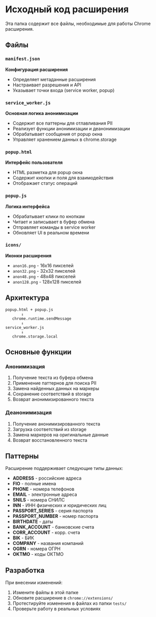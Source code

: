 # Исходный код расширения

Эта папка содержит все файлы, необходимые для работы Chrome расширения.

## Файлы

### `manifest.json`
**Конфигурация расширения**
- Определяет метаданные расширения
- Настраивает разрешения и API
- Указывает точки входа (service worker, popup)

### `service_worker.js`
**Основная логика анонимизации**
- Содержит все паттерны для отлавливания PII
- Реализует функции анонимизации и деанонимизации
- Обрабатывает сообщения от popup окна
- Управляет хранением данных в chrome.storage

### `popup.html`
**Интерфейс пользователя**
- HTML разметка для popup окна
- Содержит кнопки и поля для взаимодействия
- Отображает статус операций

### `popup.js`
**Логика интерфейса**
- Обрабатывает клики по кнопкам
- Читает и записывает в буфер обмена
- Отправляет команды в service worker
- Обновляет UI в реальном времени

### `icons/`
**Иконки расширения**
- `anon16.png` - 16x16 пикселей
- `anon32.png` - 32x32 пикселей  
- `anon48.png` - 48x48 пикселей
- `anon128.png` - 128x128 пикселей

## Архитектура

```
popup.html + popup.js
       ↓
   chrome.runtime.sendMessage
       ↓
service_worker.js
       ↓
   chrome.storage.local
```

## Основные функции

### Анонимизация
1. Получение текста из буфера обмена
2. Применение паттернов для поиска PII
3. Замена найденных данных на маркеры
4. Сохранение соответствий в storage
5. Возврат анонимизированного текста

### Деанонимизация
1. Получение анонимизированного текста
2. Загрузка соответствий из storage
3. Замена маркеров на оригинальные данные
4. Возврат восстановленного текста

## Паттерны

Расширение поддерживает следующие типы данных:

- **ADDRESS** - российские адреса
- **FIO** - полные имена
- **PHONE** - номера телефонов
- **EMAIL** - электронные адреса
- **SNILS** - номера СНИЛС
- **INN** - ИНН физических и юридических лиц
- **PASSPORT_SERIES** - серия паспорта
- **PASSPORT_NUMBER** - номер паспорта
- **BIRTHDATE** - даты
- **BANK_ACCOUNT** - банковские счета
- **CORR_ACCOUNT** - корр. счета
- **BIK** - БИК
- **COMPANY** - названия компаний
- **OGRN** - номера ОГРН
- **OKTMO** - коды ОКТМО

## Разработка

При внесении изменений:

1. Измените файлы в этой папке
2. Обновите расширение в `chrome://extensions/`
3. Протестируйте изменения в файлах из папки `tests/`
4. Проверьте работу в реальных условиях 